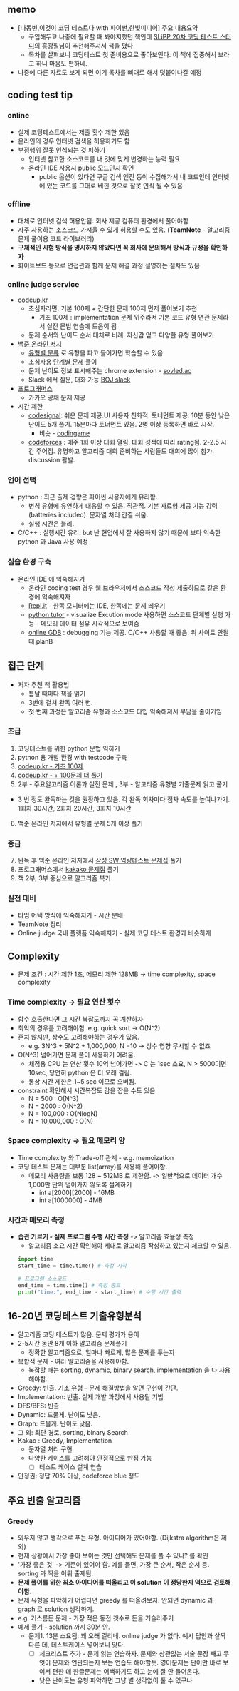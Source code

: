 ## memo
- [나동빈,이것이 코딩 테스트다 with 파이썬,한빛미디어] 주요 내용요약
  - 구입해두고 나중에 필요할 때 봐야지했던 책인데 [SLiPP 20차 코딩 테스트 스터디](https://www.slipp.net/wiki/pages/viewpage.action?pageId=52528646)의 홍광필님이 추천해주셔서 책을 폈다
  - 목차를 살펴보니 코딩테스트 첫 준비용으로 좋아보인다. 이 책에 집중해서 보라고 하니 마음도 편하네.
- 나중에 다른 자료도 보게 되면 여기 목차를 뼈대로 해서 덧붙여나갈 예정

## coding test tip
### online
- 실제 코딩테스트에서는 제출 횟수 제한 있음
- 온라인의 경우 인터넷 검색을 허용하기도 함
- 부정행위 잘못 인식되는 것 피하기
  - 인터넷 참고한 소스코드를 내 것에 맞게 변경하는 능력 필요
  - 온라인 IDE 사용시 public 모드인지 확인
    - public 옵션이 있다면 구글 검색 엔진 등이 수집해가서 내 코드인데 인터넷에 있는 코드를 그대로 베낀 것으로 잘못 인식 될 수 있음

### offline
- 대체로 인터넷 검색 허용안됨. 회사 제공 컴퓨터 환경에서 풀어야함
- 자주 사용하는 소스코드 가져올 수 있게 허용할 수도 있음. (**TeamNote** - 알고리즘 문제 풀이용 코드 라이브러리)
- **구체적인 시험 방식을 명시하지 않았다면 꼭 회사에 문의해서 방식과 규정을 확인하자**
- 화이트보드 등으로 면접관과 함께 문제 해결 과정 설명하는 절차도 있음

### online judge service
- [codeup.kr](https://codeup.kr/)
  - 초심자라면, 기본 100제 + 간단한 문제 100제 먼저 풀어보기 추천
    - 기초 100제 : implementation 문제 위주라서 기본 코드 유형 연관 문제라서 실전 문법 연습에 도움이 됨
  - 문제 순서와 난이도 순서 대체로 비례. 자신감 얻고 다양한 유형 풀어보기
- [백준 온라인 저지](https://www.acmicpc.net/)
  - [유형별 분류](https://www.acmicpc.net/problem/tags) 로 유형을 파고 들어가면 학습할 수 있음
  - 초심자용 [단계별 문제](https://www.acmicpc.net/step) 풀이
  - 문제 난이도 정보 표시해주는 chrome extension - [sovled.ac](https://chrome.google.com/webstore/detail/solvedac/anenheoccfogllpbpcmbbpcbjpogeehe/related?hl=en-US)
  - Slack 에서 질문, 대화 가능 [BOJ slack](https://acmicpc.slack.com)
- [프로그래머스](https://programmers.co.kr/learn/challenges)
  - 카카오 공채 문제 제공
- 시간 제한
  - [codesignal](https://app.codesignal.com/): 쉬운 문제 제공.UI 사용자 친화적. 토너먼트 제공: 10분 동안 낮은 난이도 5개 풀기. 15분마다 토너먼트 있음. 2명 이상 등록하면 바로 시작.
    - 비슷 - [codingame](https://www.codingame.com)
  - [codeforces](https://codeforces.com/) : 매주 1회 이상 대회 열림. 대회 성적에 따라 rating됨. 2-2.5 시간 주어짐. 유명하고 알고리즘 대회 준비하는 사람들도 대회에 많이 참가. discussion 활발. 
  
### 언어 선택
- python : 최근 출제 경향은 파이썬 사용자에게 유리함. 
  - 변칙 유형에 유연하게 대응할 수 있음. 직관적. 기본 자료형 제공 기능 강력(batteries included). 문자열 처리 간결 쉬움.
  - 실행 시간은 불리. 
- C/C++ : 실행시간 유리. but 난 현업에서 잘 사용하지 않기 때문에 보다 익숙한 python 과 Java 사용 예정

### 실습 환경 구축
- 온라인 IDE 에 익숙해지기 
  - 온라인 coding test 경우 웹 브라우저에서 소스코드 작성 제출하므로 같은 환경에 익숙해지자
  - [Repl.it](https://repl.it/) - 한쪽 모니터에는 IDE, 한쪽에는 문제 띄우기
  - [python tutor](http://pythontutor.com/visualize.html#mode=edit) - visualize Excution mode 사용하면 소스코드 단계별 실행 가능 - 메모리 데이터 점유 시각적으로 보여줌
  - [online GDB](https://www.onlinegdb.com/) : debugging 기능 제공. C/C++ 사용할 때 좋음. 위 사이트 안될 때 planB

## 접근 단계
- 저자 추천 책 활용법
  - 틈날 때마다 책을 읽기
  - 3번에 걸쳐 완독 여러 번. 
  - 첫 번째 과정은 알고리즘 유형과 소스코드 타입 익숙해져서 부담을 줄이기임

### 초급
1. 코딩테스트를 위한 python 문법 익히기
2. python 용 개발 환경 with testcode 구축
3. [codeup.kr - 기초 100제](https://codeup.kr/problemsetsol.php?psid=23)
4. [codeup.kr - + 100문제 더 풀기](https://codeup.kr/problemsetsol.php?psid=24)
5. 2부 - 주요알고리즘 이론과 실전 문제 , 3부 - 알고리즘 유형별 기출문제 읽고 풀기
  - 3 번 정도 완독하는 것을 권장하고 있음. 각 완독 회차마다 점차 속도를 높여나가기. 1회차 30시간, 2회차 20시간, 3회차 10시간
6. 백준 온라인 저지에서 유형별 문제 5개 이상 풀기 

### 중급
7. 완독 후 백준 온라인 저지에서 [삼성 SW 역량테스트 문제집](https://www.acmicpc.net/workbook/view/1152) 풀기
8. 프로그래머스에서 [kakako 문제집](https://programmers.co.kr/learn/challenges?tab=all_challenges) 풀기
9. 책 2부, 3부 중심으로 알고리즘 복기

### 실전 대비
- 타임 어택 방식에 익숙해지기 - 시간 분배 
- TeamNote 정리 
- Online judge 국내 플랫폼 익숙해지기 - 실제 코딩 테스트 환경과 비슷하게

## Complexity
- 문제 조건 : 시간 제한 1초, 메모리 제한 128MB -> time complexity, space complexity
### Time complexity -> 필요 연산 횟수
- 함수 호출한다면 그 시간 복잡도까지 꼭 계산하자
- 최악의 경우를 고려해야함. e.g. quick sort -> O(N^2)
- 흔치 않지만, 상수도 고려해야하는 경우가 있음.
  - e.g. 3N^3 + 5N^2 + 1,000,000, N =10 -> 상수 영향 무시할 수 없죠
- O(N^3) 넘어가면 문제 풀이 사용하기 어려움. 
  - 채점용 CPU 는 연산 횟수 10억 넘어가면 -> C 는 1sec 소요, N > 5000이면 10sec, 당연히 python 은 더 오래 걸림.
  - 통상 시간 제한은 1~5 sec 이므로 오버됨. 
- constraint 확인해서 시간복잡도 감을 잡을 수도 있음
  - N = 500 : O(N^3)
  - N = 2000 : O(N^2)
  - N = 100,000 : O(NlogN)
  - N = 10,000,000 : O(N)

### Space complexity -> 필요 메모리 양 
- Time complexity 와 Trade-off 관계 - e.g. memoization 
- 코딩 테스트 문제는 대부분 list(array)를 사용해 풀어야함. 
  - 메모리 사용량을 보통 128 ~ 512MB 로 제한함.
  -> 일반적으로 데이터 개수 1,000만 단위 넘어가지 않도록 설계하기
    - int a[2000][2000] - 16MB
    - int a[1000000] - 4MB 

### 시간과 메모리 측정
- **습관 기르기 - 실제 프로그램 수행 시간 측정** -> 알고리즘 효율성 측정
  - 알고리즘 소요 시간 확인해야 제대로 알고리즘 작성하고 있는지 체크할 수 있음.
  ```python
  import time
  start_time = time.time() # 측정 시작

  # 프로그램 소스코드
  end_time = time.time() # 측정 종료
  print("time:", end_time - start_time) # 수행 시간 출력
  ```
## 16-20년 코딩테스트 기출유형분석
- 알고리즘 코딩 테스트가 많음. 문제 평가가 용이
- 2-5시간 동안 8개 이하 알고리즘 문제풀기
  - 정확한 알고리즘으로, 얼마나 빠르게, 많은 문제를 푸는지
- 복합적 문제 - 여러 알고리즘을 사용해야함. 
  - 복잡할 때는 sorting, dynamic, binary search, implementation 을 다 사용해야함. 
- Greedy: 빈출. 기초 유형 - 문제 해결방법을 알면 구현이 간단.  
- Implementation: 빈출. 실제 개발 과정에서 사용될 기법
- DFS/BFS: 빈출
- Dynamic: 드물게. 난이도 낮음.
- Graph: 드물게. 난이도 낮음.
- 그 외: 최단 경로, sorting, binary Search
- Kakao : Greedy, Implementation
  - 문자열 처리 구현
  - 다양한 케이스를 고려해야 안정적으로 만점 가능
    - [ ] 테스트 케이스 설계 연습
- 안정권: 정답 70% 이상, codeforce blue 정도

## 주요 빈출 알고리즘 
### Greedy
- 외우지 않고 생각으로 푸는 유형. 아이디어가 있어야함. (Dijkstra algorithm은 제외)
- 현재 상황에서 가장 좋아 보이는 것만 선택해도 문제를 풀 수 있나? 를 확인 
- '가장 좋은 것' -> 기준이 있어야 함. 예를 들면, 가장 큰 순서, 작은 순서 등. sorting 과 짝을 이뤄 출제됨. 
- **문제 풀이를 위한 최소 아이디어를 떠올리고 이 solution 이 정당한지 역으로 검토해야함.** 
- 문제 유형을 파악하기 어렵다면 greedy 를 떠올려보자. 안되면 dynamic 과 graph 로 solution 생각하기.
- e.g. 거스름돈 문제 - 가장 적은 동전 갯수로 돈을 거슬러주기
- 예제 풀기 - solution 까지 30분 안. 
  - 문제1. 13분 소요됨. 꽤 오래 걸리네. online judge 가 없다. 예시 답안과 살짝 다른 데, 테스트케이스 넣어보니 맞다.
    - [ ] 체크리스트 추가 - 문제 읽는 연습하자.  문제와 상관없는 서술 문장 빼고 무엇이 문제와 연관되는지 보는 연습도 해야할듯. 영어문제는 단어만 바로 보여서 편한 데 한글문제는 어색하기도 하고 눈에 잘 안 들어온다. 
    - 낮은 난이도는 유형 파악하면 그냥 별 생각없이 풀 수 있구나






